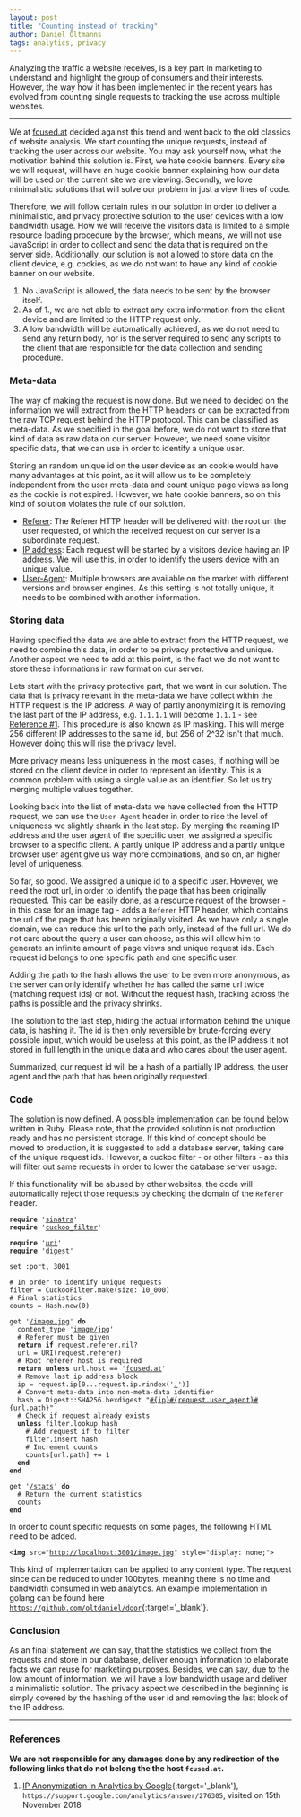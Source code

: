 ```yaml
---
layout: post
title: "Counting instead of tracking"
author: Daniel Oltmanns
tags: analytics, privacy
---
```

Analyzing the traffic a website receives, is a key part in marketing to
understand and highlight the group of consumers and their interests. However,
the way how it has been implemented in the recent years has evolved from
counting single requests to tracking the use across multiple websites.

<!--abstract-->

<hr>

We at <u>fcused.at</u> decided against this trend and went back to the old
classics of website analysis. We start counting the unique requests, instead of
tracking the user across our website. You may ask yourself now, what the
motivation behind this solution is. First, we hate cookie banners. Every site
we will request, will have an huge cookie banner explaining how our data will
be used on the current site we are viewing. Secondly, we love minimalistic
solutions that will solve our problem in just a view lines of code.

Therefore, we will follow certain rules in our solution in order to deliver a
minimalistic, and privacy protective solution to the user devices with a low
bandwidth usage. How we will receive the visitors data is limited to a simple
resource loading procedure by the browser, which means, we will not use
JavaScript in order to collect and send the data that is required on the server
side. Additionally, our solution is not allowed to store data on the client
device, e.g. cookies, as we do not want to have any kind of cookie banner on our
website.

1. No JavaScript is allowed, the data needs to be sent by the browser itself.
2. As of 1., we are not able to extract any extra information from the client
device and are limited to the HTTP request only.
3. A low bandwidth will be automatically achieved, as we do not need to send
any return body, nor is the server required to send any scripts to the client
that are responsible for the data collection and sending procedure.

### Meta-data

The way of making the request is now done. But we need to decided on the
information we will extract from the HTTP headers or can be extracted from the
raw TCP request behind the HTTP protocol. This can be classified as meta-data.
As we specified in the goal before, we do not want to store that kind of data as
raw data on our server. However, we need some visitor specific data, that we can
use in order to identify a unique user.

Storing an random unique id on the user device as an cookie would have many
advantages at this point, as it will allow us to be completely independent from
the user meta-data and count unique page views as long as the cookie is not
expired. However, we hate cookie banners, so on this kind of solution violates
the rule of our solution.

- <u>Referer</u>: The Referer HTTP header will be delivered with the root url
the user requested, of which the received request on our server is a subordinate
request.
- <u>IP address</u>: Each request will be started by a visitors device having an
IP address. We will use this, in order to identify the users device with an
unique value.
- <u>User-Agent</u>: Multiple browsers are available on the market with
different versions and browser engines. As this setting is not totally unique,
it needs to be combined with another information.

### Storing data

Having specified the data we are able to extract from the HTTP request, we need
to combine this data, in order to be privacy protective and unique. Another
aspect we need to add at this point, is the fact we do not want to store these
informations in raw format on our server.

Lets start with the privacy protective part, that we want in our solution. The
data that is privacy relevant in the meta-data we have collect within the HTTP
request is the IP address. A way of partly anonymizing it is removing the last
part of the IP address, e.g. `1.1.1.1` will become `1.1.1` - see
[Reference #1](#references). This procedure is also known as IP masking. This
will merge 256 different IP addresses to the same id, but 256 of 2^32 isn't that
much. However doing this will rise the privacy level.

More privacy means less uniqueness in the most cases, if nothing will be stored
on the client device in order to represent an identity. This is a common problem
with using a single value as an identifier. So let us try merging multiple
values together.

Looking back into the list of meta-data we have collected from the HTTP request,
we can use the `User-Agent` header in order to rise the level of uniqueness we
slightly shrank in the last step. By merging the reaming IP address and the
user agent of the specific user, we assigned a specific browser to a specific
client. A partly unique IP address and a partly unique browser user agent give
us way more combinations, and so on, an higher level of uniqueness.

So far, so good. We assigned a unique id to a specific user. However, we need
the root url, in order to identify the page that has been originally requested.
This can be easily done, as a resource request of the browser - in this case for
an image tag - adds a `Referer` HTTP header, which contains the url of the page
that has been originally visited. As we have only a single domain, we can reduce
this url to the path only, instead of the full url. We do not care about the
query a user can choose, as this will allow him to generate an infinite amount
of page views and unique request ids. Each request id belongs to one specific
path and one specific user.

Adding the path to the hash allows the user to be even more anonymous, as the
server can only identify whether he has called the same url twice (matching
request ids) or not. Without the request hash, tracking across the paths is
possible and the privacy shrinks.

The solution to the last step, hiding the actual information behind the unique
data, is hashing it. The id is then only reversible by brute-forcing every
possible input, which would be useless at this point, as the IP address it not
stored in full length in the unique data and who cares about the user agent.

Summarized, our request id will be a hash of a partially IP address, the
user agent and the path that has been originally requested.

### Code

The solution is now defined. A possible implementation can be found below
written in Ruby. Please note, that the provided solution is not production ready
and has no persistent storage. If this kind of concept should be moved to
production, it is suggested to add a database server, taking care of the unique
request ids. However, a cuckoo filter - or other filters - as this will filter
out same requests in order to lower the database server usage.

If this functionality will be abused by other websites, the code will
automatically reject those requests by checking the domain of the `Referer`
header.

<pre><code><b>require</b> '<u>sinatra</u>'
<b>require</b> '<u>cuckoo_filter</u>'

<b>require</b> '<u>uri</u>'
<b>require</b> '<u>digest</u>'

set :port, 3001

<muted># In order to identify unique requests</muted>
filter = CuckooFilter.make(size: 10_000)
<muted># Final statistics</muted>
counts = Hash.new(0)

get '<u>/image.jpg</u>' <b>do</b>
  content_type '<u>image/jpg</u>'
  <muted># Referer must be given</muted>
  <b>return if</b> request.referer.nil?
  url = URI(request.referer)
  <muted># Root referer host is required</muted>
  <b>return unless</b> url.host == '<u>fcused.at</u>'
  <muted># Remove last ip address block</muted>
  ip = request.ip[0...request.ip.rindex('<u>.</u>')]
  <muted># Convert meta-data into non-meta-data identifier</muted>
  hash = Digest::SHA256.hexdigest "<u>#{ip}#{request.user_agent}#{url.path}</u>"
  <muted># Check if request already exists</muted>
  <b>unless</b> filter.lookup hash
    <muted># Add request if to filter</muted>
    filter.insert hash
    <muted># Increment counts</muted>
    counts[url.path] += 1
  <b>end</b>
<b>end</b>

get '<u>/stats</u>' <b>do</b>
  <muted># Return the current statistics</muted>
  counts
<b>end</b>
</code></pre>

In order to count specific requests on some pages, the following HTML need to be
added.

<pre><code>&lt;<b>img</b> src="<u>http://localhost:3001/image.jpg</u>" style="display: none;"&gt;</code></pre>

This kind of implementation can be applied to any content type. The request
since can be reduced to under 100bytes, meaning there is no time and bandwidth
consumed in web analytics. An example implementation in golang can be found here
[`https://github.com/oltdaniel/door`](https://github.com/oltdaniel/door){:target='_blank'}.

### Conclusion

As an final statement we can say, that the statistics we collect from the
requests and store in our database, deliver enough information to elaborate
facts we can reuse for marketing purposes. Besides, we can say, due to the low
amount of information, we will have a low bandwidth usage and deliver a
minimalistic solution. The privacy aspect we described in the beginning is
simply covered by the hashing of the user id and removing the last block of the
IP address.

<hr>

### References

**We are not responsible for any damages done by any redirection of the
following links that do not belong the the host `fcused.at`.**

1. [IP Anonymization in Analytics by Google](https://support.google.com/analytics/answer/2763052){:target='_blank'}, `https://support.google.com/analytics/answer/276305`, visited on 15th November 2018
